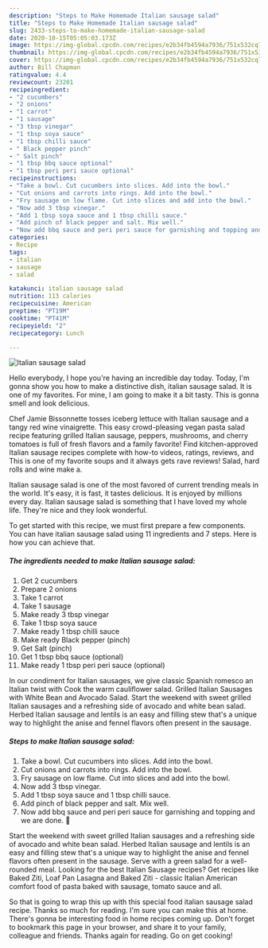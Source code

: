 ```yaml
---
description: "Steps to Make Homemade Italian sausage salad"
title: "Steps to Make Homemade Italian sausage salad"
slug: 2433-steps-to-make-homemade-italian-sausage-salad
date: 2020-10-15T05:05:03.173Z
image: https://img-global.cpcdn.com/recipes/e2b34fb4594a7936/751x532cq70/italian-sausage-salad-recipe-main-photo.jpg
thumbnail: https://img-global.cpcdn.com/recipes/e2b34fb4594a7936/751x532cq70/italian-sausage-salad-recipe-main-photo.jpg
cover: https://img-global.cpcdn.com/recipes/e2b34fb4594a7936/751x532cq70/italian-sausage-salad-recipe-main-photo.jpg
author: Bill Chapman
ratingvalue: 4.4
reviewcount: 23201
recipeingredient:
- "2 cucumbers"
- "2 onions"
- "1 carrot"
- "1 sausage"
- "3 tbsp vinegar"
- "1 tbsp soya sauce"
- "1 tbsp chilli sauce"
- " Black pepper pinch"
- " Salt pinch"
- "1 tbsp bbq sauce optional"
- "1 tbsp peri peri sauce optional"
recipeinstructions:
- "Take a bowl. Cut cucumbers into slices. Add into the bowl."
- "Cut onions and carrots into rings. Add into the bowl."
- "Fry sausage on low flame. Cut into slices and add into the bowl."
- "Now add 3 tbsp vinegar."
- "Add 1 tbsp soya sauce and 1 tbsp chilli sauce."
- "Add pinch of black pepper and salt. Mix well."
- "Now add bbq sauce and peri peri sauce for garnishing and topping and we are done. 🙂"
categories:
- Recipe
tags:
- italian
- sausage
- salad

katakunci: italian sausage salad 
nutrition: 113 calories
recipecuisine: American
preptime: "PT19M"
cooktime: "PT41M"
recipeyield: "2"
recipecategory: Lunch

---
```



![Italian sausage salad](https://img-global.cpcdn.com/recipes/e2b34fb4594a7936/751x532cq70/italian-sausage-salad-recipe-main-photo.jpg)

Hello everybody, I hope you're having an incredible day today. Today, I'm gonna show you how to make a distinctive dish, italian sausage salad. It is one of my favorites. For mine, I am going to make it a bit tasty. This is gonna smell and look delicious.

Chef Jamie Bissonnette tosses iceberg lettuce with Italian sausage and a tangy red wine vinaigrette. This easy crowd-pleasing vegan pasta salad recipe featuring grilled Italian sausage, peppers, mushrooms, and cherry tomatoes is full of fresh flavors and a family favorite! Find kitchen-approved Italian sausage recipes complete with how-to videos, ratings, reviews, and This is one of my favorite soups and it always gets rave reviews! Salad, hard rolls and wine make a.

Italian sausage salad is one of the most favored of current trending meals in the world. It's easy, it is fast, it tastes delicious. It is enjoyed by millions every day. Italian sausage salad is something that I have loved my whole life. They're nice and they look wonderful.


To get started with this recipe, we must first prepare a few components. You can have italian sausage salad using 11 ingredients and 7 steps. Here is how you can achieve that.

<!--inarticleads1-->

##### The ingredients needed to make Italian sausage salad:

1. Get 2 cucumbers
1. Prepare 2 onions
1. Take 1 carrot
1. Take 1 sausage
1. Make ready 3 tbsp vinegar
1. Take 1 tbsp soya sauce
1. Make ready 1 tbsp chilli sauce
1. Make ready  Black pepper (pinch)
1. Get  Salt (pinch)
1. Get 1 tbsp bbq sauce (optional)
1. Make ready 1 tbsp peri peri sauce (optional)


In our condiment for Italian sausages, we give classic Spanish romesco an Italian twist with Cook the warm cauliflower salad. Grilled Italian Sausages with White Bean and Avocado Salad. Start the weekend with sweet grilled Italian sausages and a refreshing side of avocado and white bean salad. Herbed Italian sausage and lentils is an easy and filling stew that&#39;s a unique way to highlight the anise and fennel flavors often present in the sausage. 

<!--inarticleads2-->

##### Steps to make Italian sausage salad:

1. Take a bowl. Cut cucumbers into slices. Add into the bowl.
1. Cut onions and carrots into rings. Add into the bowl.
1. Fry sausage on low flame. Cut into slices and add into the bowl.
1. Now add 3 tbsp vinegar.
1. Add 1 tbsp soya sauce and 1 tbsp chilli sauce.
1. Add pinch of black pepper and salt. Mix well.
1. Now add bbq sauce and peri peri sauce for garnishing and topping and we are done. 🙂


Start the weekend with sweet grilled Italian sausages and a refreshing side of avocado and white bean salad. Herbed Italian sausage and lentils is an easy and filling stew that&#39;s a unique way to highlight the anise and fennel flavors often present in the sausage. Serve with a green salad for a well-rounded meal. Looking for the best Italian Sausage recipes? Get recipes like Baked Ziti, Loaf Pan Lasagna and Baked Ziti - classic Italian American comfort food of pasta baked with sausage, tomato sauce and all. 

So that is going to wrap this up with this special food italian sausage salad recipe. Thanks so much for reading. I'm sure you can make this at home. There's gonna be interesting food in home recipes coming up. Don't forget to bookmark this page in your browser, and share it to your family, colleague and friends. Thanks again for reading. Go on get cooking!
